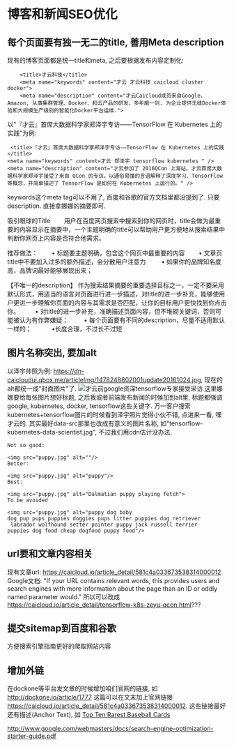 # 博客和新闻SEO优化
## 每个页面要有独一无二的title, 善用Meta description
现有的博客页面都是统一title和meta, 之后要根据发布内容定制化:
```
    <title>才云科技</title>
    <meta name="keywords" content="才云 才云科技 caicloud cluster docker">
    <meta name="description" content="才云Caicloud成员来自Google，Amazon, 从事集群管理、Docker、和云产品的研发，多年磨一剑. 为企业提供无缝Docker体验和大规模生产级别的智能化Docker平台运维.">
```
以"『才云』首席大数据科学家郑泽宇专访——TensorFlow 在 Kubernetes 上的实践"为例:
```
 <title>『才云』首席大数据科学家郑泽宇专访——TensorFlow 在 Kubernetes 上的实践</title>
<meta name="keywords" content=才云 郑泽宇 tensorflow kubernetes " />
<meta name="description" content="才云参加了 2016QCon 上海站。才云首席大数据科学家郑泽宇接受了来自 QCon 的专访。以通俗易懂的言语解释了深度学习、TensorFlow 等概念，并简单描述了 TensorFlow 是如何在 Kubernetes 上运行的。" />
```
keywords这个meta tag可以不用了, 百度和谷歌的官方文档里都没提到了. 只要description. 直接拿娜娜的摘要即可.

吸引眼球的Title
　　用户在百度网页搜索中搜索到你的网页时，title会做为最重要的内容显示在摘要中，一个主题明确的title可以帮助用户更方便地从搜索结果中判断你网页上内容是否符合他需求。

推荐做法：
　　• 标题要主题明确，包含这个网页中最重要的内容
　　• 文章页title中不要加入过多的额外描述，会分散用户注意力
　　 • 如果你的品牌知名度高，品牌词最好能够展现出来；


【不唯一的description】
        作为搜索结果摘要的重要选择目标之一，一定不要采用默认形式，用适当的语言对页面进行进一步描述，对title的进一步补充，能够使用户更进一步理解你页面的内容与其需求是否匹配，让你的目标用户更快找到你点击你。
　　 • 对title的进一步补充，准确描述页面内容，但不堆砌关键词，否则可能被认为有作弊嫌疑；
　　 • 每个页面要有不同的description，尽量不适用默认一样的；
　　　•长度合理，不过长不过短

## 图片名称突出, 要加alt
以泽宇帅照为例: https://dn-caicloudui.qbox.me/articleImg/1478248802001update20161024.jpg, 现在的alt都统一成"封面图片"了.
<img data-src=" https://dn-caicloudui.qbox.me/articleImg/1478248802001update20161024.jpg" alt="才云前google资深tensorflow专家接受采访">
这里娜娜要给每张图片想好标题, 之后我或者前端发布新闻的时候加到alt里, 标题都强调google, kubernetes, docker, tensorflow这些关键字. 万一客户搜索kubernetes+tensorflow图片的时候看到泽宇照片觉得小伙不错, 点进来一看, 嘿 才云的.
其实最好data-src那里也改成有意义的图片名称, 如"tensorflow-kubernetes-data-scientist.jpg", 不过我们用cdn估计没办法.

```
Not so good:

<img src="puppy.jpg" alt=""/>
Better:

<img src="puppy.jpg" alt="puppy"/>
Best:

<img src="puppy.jpg" alt="Dalmatian puppy playing fetch">
To be avoided

<img src="puppy.jpg" alt="puppy dog baby
dog pup pups puppies doggies pups litter puppies dog retriever
 labrador wolfhound setter pointer puppy jack russell terrier
puppies dog food cheap dogfood puppy food"/>
```

## url要和文章内容相关
现有文章url: https://caicloud.io/article_detail/581c4a033673538314000012
Google文档: "If your URL contains relevant words, this provides
users and search engines with more information about the page
than an ID or oddly named parameter would."
所以可以改成 https://caicloud.io/article_detail/tensorflow-k8s-zeyu-qcon.html???

## 提交sitemap到百度和谷歌
方便搜索引擎指南更好的爬取网站内容

## 增加外链
在dockone等平台发文章的时候增加咱们官网的链接, 如 http://dockone.io/article/1777 这篇可以在文末加上官网链接 https://caicloud.io/article_detail/581c4a033673538314000012. 这些链接最好还有描述(Anchor Text), 如
<a href="http://www.brandonsbaseballcards.com/articles/ten-rarest-baseball-
cards.htm">Top Ten Rarest Baseball Cards</a>

http://www.google.com/webmasters/docs/search-engine-optimization-starter-guide.pdf
